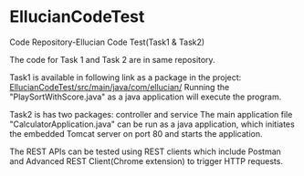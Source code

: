 # EllucianCodeTest
Code Repository-Ellucian Code Test(Task1 &amp; Task2)

The code for Task 1 and Task 2 are in same repository.

Task1 is available in following link as a package in the project: [EllucianCodeTest/src/main/java/com/ellucian/](https://github.com/navindavidtitus/EllucianCodeTest/tree/master/src/main/java/com/ellucian)
Running the "PlaySortWithScore.java" as a java application will execute the program.

Task2 is has two packages: controller and service
The main application file "CalculatorApplication.java" can be run as a java application, which initiates the embedded Tomcat server on port 80 and starts the application.

The REST APIs can be tested using REST clients which include Postman and Advanced REST Client(Chrome extension) to trigger HTTP requests.


